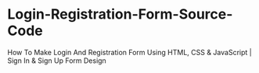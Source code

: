 # Login-Registration-Form-Source-Code
How To Make Login And Registration Form Using HTML, CSS &amp; JavaScript | Sign In &amp; Sign Up Form Design
